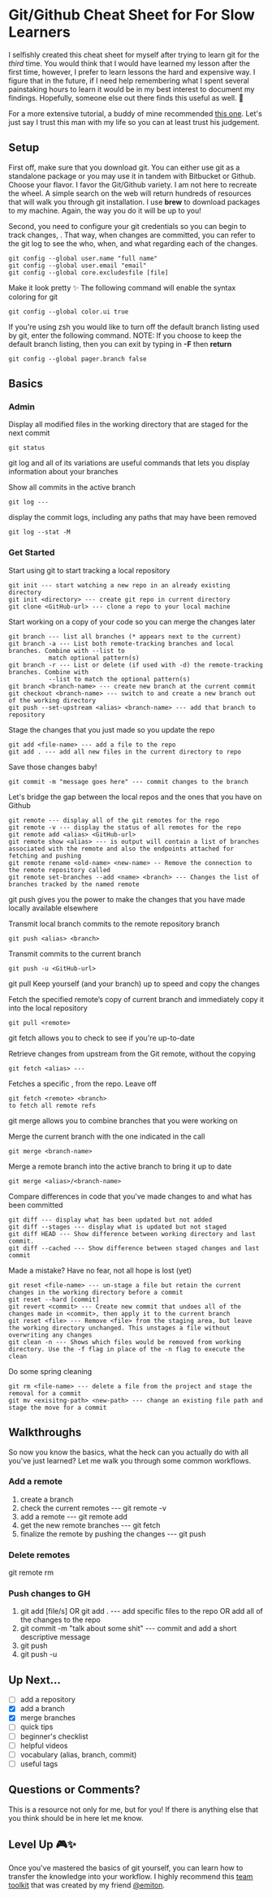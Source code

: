 # Git/Github Cheat Sheet for For Slow Learners

I selfishly created this cheat sheet for myself after trying to learn git for the _third_ time. You would think that I would have learned my lesson after the first time, however, I prefer to learn lessons the hard and expensive way. I figure that in the future, if I need help remembering what I spent several painstaking hours to learn it would be in my best interest to document my findings. Hopefully, someone else out there finds this useful as well. :metal:

For a more extensive tutorial, a buddy of mine recommended [this one](https://gitimmersion.com/index.html). Let's just say I trust this man with my life so you can at least trust his judgement.

## Setup
First off, make sure that you download git. You can either use git as a standalone package or you may use it in tandem with Bitbucket or Github. Choose your flavor. I favor the Git/Github variety. I am not here to recreate the wheel. A simple search on the web will return hundreds of resources that will walk you through git installation. I use __brew__ to download packages to my machine. Again, the way you do it will be up to you! 

Second, you need to configure your git credentials so you can begin to track changes, . That way, when changes are committed, you can refer to the git log to see the who, when, and what regarding each of the changes.
```
git config --global user.name "full name"
git config --global user.email "email"
git config --global core.excludesfile [file]
```
Make it look pretty :sparkles: The following command will enable the syntax coloring for git
```
git config --global color.ui true
```
If you're using zsh you would like to turn off the default branch listing used by git, enter the following command.
NOTE: If you choose to keep the default branch listing, then you can exit by typing in __-F__ then __return__
```
git config --global pager.branch false
```

## Basics
### Admin
Display all modified files in the working directory that are staged for the next commit
```
git status
```
git log and all of its variations are useful commands that lets you display information about your branches

Show all commits in the active branch
```
git log ---
```
display the commit logs, including any paths that may have been removed
```
git log --stat -M
```

### Get Started
Start using git to start tracking a local repository
```
git init --- start watching a new repo in an already existing directory
git init <directory> --- create git repo in current directory
git clone <GitHub-url> --- clone a repo to your local machine
```
Start working on a copy of your code so you can merge the changes later
```
git branch --- list all branches (* appears next to the current)
git branch -a --- List both remote-tracking branches and local branches. Combine with --list to
           match optional pattern(s)
git branch -r --- List or delete (if used with -d) the remote-tracking branches. Combine with
           --list to match the optional pattern(s)
git branch <branch-name> --- create new branch at the current commit
git checkout <branch-name> --- switch to and create a new branch out of the working directory
git push --set-upstream <alias> <branch-name> --- add that branch to repository
```
Stage the changes that you just made so you update the repo
```
git add <file-name> --- add a file to the repo
git add . --- add all new files in the current directory to repo
```
Save those changes baby!
```
git commit -m "message goes here" --- commit changes to the branch
```
Let's bridge the gap between the local repos and the ones that you have on Github
```
git remote --- display all of the git remotes for the repo
git remote -v --- display the status of all remotes for the repo
git remote add <alias> <GitHub-url>
git remote show <alias> --- is output will contain a list of branches associated with the remote and also the endpoints attached for fetching and pushing
git remote rename <old-name> <new-name> -- Remove the connection to the remote repository called
git remote set-branches --add <name> <branch> --- Changes the list of branches tracked by the named remote
```
git push gives you the power to make the changes that you have made locally available elsewhere

Transmit local branch commits to the remote repository branch
```
git push <alias> <branch>
```
Transmit commits to the current branch
```
git push -u <GitHub-url>
```
git pull Keep yourself (and your branch) up to speed and copy the changes

Fetch the specified remote’s copy of current branch and immediately copy it into the local repository
```
git pull <remote>
```
git fetch allows you to check to see if you're up-to-date

Retrieve changes from upstream from the Git remote, without the copying
```
git fetch <alias> --- 
```
Fetches a specific <branch>, from the repo. Leave off <branch>
```
git fetch <remote> <branch>
to fetch all remote refs
```
git merge allows you to combine branches that you were working on

Merge the current branch with the one indicated in the call
```
git merge <branch-name>
```
Merge a remote branch into the active branch to bring it up to date
```
git merge <alias>/<branch-name>
```
Compare differences in code that you've made changes to and what has been committed
```
git diff --- display what has been updated but not added
git diff --stages --- display what is updated but not staged
git diff HEAD --- Show difference between working directory and last commit.
git diff --cached --- Show difference between staged changes and last commit
```
Made a mistake? Have no fear, not all hope is lost (yet)
```
git reset <file-name> --- un-stage a file but retain the current changes in the working directory before a commit
git reset --hard [commit]
git revert <commit> --- Create new commit that undoes all of the changes made in <commit>, then apply it to the current branch
git reset <file> --- Remove <file> from the staging area, but leave the working directory unchanged. This unstages a file without overwriting any changes
git clean -n --- Shows which files would be removed from working directory. Use the -f flag in place of the -n flag to execute the clean
```
Do some spring cleaning
```
git rm <file-name> --- delete a file from the project and stage the removal for a commit
git mv <exisitng-path> <new-path> --- change an existing file path and stage the move for a commit
```

## Walkthroughs
So now you know the basics, what the heck can you actually do with all you've just learned? Let me walk you through some common workflows.
### Add a remote
1. create a branch
2. check the current remotes --- git remote -v
3. add a remote --- git remote add <alias> <GitHub-url>
4. get the new remote branches --- git fetch <alias>
5. finalize the remote by pushing the changes --- git push <alias> <url>
  
### Delete remotes
git remote rm <alias>

### Push changes to GH
1. git add [file/s] OR git add . --- add specific files to the repo OR add all of the changes to the repo
2. git commit -m "talk about some shit" --- commit and add a short descriptive message
3. git push <alias> <branch-name>
4. git push -u <alias>
 
## Up Next...
- [ ] add a repository
- [x] add a branch
- [x] merge branches
- [ ] quick tips
- [ ] beginner's checklist
- [ ] helpful videos
- [ ] vocabulary (alias, branch, commit)
- [ ] useful tags

## Questions or Comments?
This is a resource not only for me, but for you! If there is anything else that you think should be in here let me know.

## Level Up :video_game::sparkles:
Once you've mastered the basics of git yourself, you can learn how to transfer the knowledge into your workflow. I highly recommend this [team toolkit](github-teamwork-toolkit) that was created by my friend [@emiton](https://github.com/Emiton).
